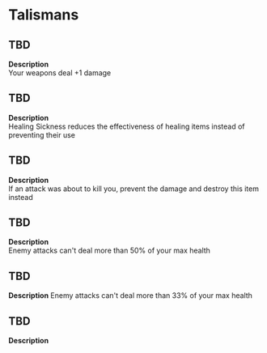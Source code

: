 # Talismans

## TBD
**Description**  
Your weapons deal +1 damage

## TBD
**Description**  
Healing Sickness reduces the effectiveness of healing items instead of preventing their use

## TBD
**Description**  
If an attack was about to kill you, prevent the damage and destroy this item instead

## TBD
**Description**  
Enemy attacks can't deal more than 50% of your max health

## TBD
**Description**
Enemy attacks can't deal more than 33% of your max health

## TBD
**Description**

